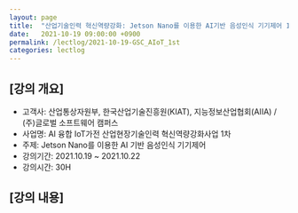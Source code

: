 ```yaml
---
layout: page
title:  "산업기술인력 혁신역량강화: Jetson Nano를 이용한 AI기반 음성인식 기기제어 1차"
date:   2021-10-19 09:00:00 +0900
permalink: /lectlog/2021-10-19-GSC_AIoT_1st
categories: lectlog
---
```


## [강의 개요]

* 고객사: 산업통상자원부, 한국산업기술진흥원(KIAT), 지능정보산업협회(AIIA) / (주)글로벌 소프트웨어 캠퍼스
* 사업명: AI 융합 IoT가전 산업현장기술인력 혁신역량강화사업 1차
* 주제: Jetson Nano를 이용한 AI 기반 음성인식 기기제어
* 강의기간: 2021.10.19 ~ 2021.10.22
* 강의시간: 30H

## [강의 내용]

